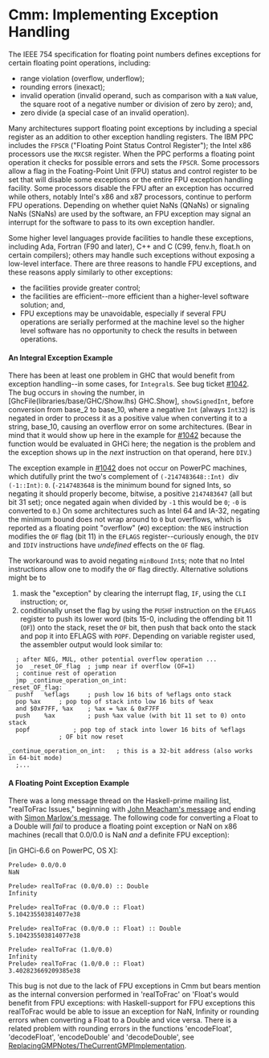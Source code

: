 # Cmm: Implementing Exception Handling



The IEEE 754 specification for floating point numbers defines exceptions for certain floating point operations, including: 


- range violation (overflow, underflow); 
- rounding errors (inexact); 
- invalid operation (invalid operand, such as comparison with a `NaN` value, the square root of a negative number or division of zero by zero); and,
- zero divide (a special case of an invalid operation).  


Many architectures support floating point exceptions by including a special register as an addition to other exception handling registers.  The IBM PPC includes the `FPSCR` ("Floating Point Status Control Register"); the Intel x86 processors use the `MXCSR` register.  When the PPC performs a floating point operation it checks for possible errors and sets the `FPSCR`.  Some processors allow a flag in the Foating-Point Unit (FPU) status and control register to be set that will disable some exceptions or the entire FPU exception handling facility.  Some processors disable the FPU after an exception has occurred while others, notably Intel's x86 and x87 processors, continue to perform FPU operations.  Depending on whether quiet NaNs (QNaNs) or signaling NaNs (SNaNs) are used by the software, an FPU exception may signal an interrupt for the software to pass to its own exception handler.  



Some higher level languages provide facilities to handle these exceptions, including Ada, Fortran (F90 and later), C++ and C (C99, fenv.h, float.h on certain compilers); others may handle such exceptions without exposing a low-level interface.  There are three reasons to handle FPU exceptions, and these reasons apply similarly to other exceptions: 


- the facilities provide greater control; 
- the facilities are efficient--more efficient than a higher-level software solution; and, 
- FPU exceptions may be unavoidable, especially if several FPU operations are serially performed at the machine level so the higher level software has no opportunity to check the results in between operations. 

#### An Integral Exception Example



There has been at least one problem in GHC that would benefit from exception handling--in some cases, for `Integral`s.  See bug ticket [\#1042](http://gitlabghc.nibbler/ghc/ghc/issues/1042).  The bug occurs in `show`ing the number, in \[GhcFile(libraries/base/GHC/Show.lhs) GHC.Show\], `showSignedInt`, before conversion from base\_2 to base\_10, where a negative `Int` (always `Int32`) is negated in order to process it as a positive value when converting it to a string, base\_10, causing an overflow error on some architectures.  (Bear in mind that it would show up here in the example for [\#1042](http://gitlabghc.nibbler/ghc/ghc/issues/1042) because the function would be evaluated in GHCi here; the negation is the problem and the exception shows up in the *next* instruction on that operand, here `DIV`.)  



The exception example in [\#1042](http://gitlabghc.nibbler/ghc/ghc/issues/1042) does not occur on PowerPC machines, which dutifully print the two's complement of `(-2147483648::Int) `div` (-1::Int)`: `0`.  (`-2147483648` is the minimum bound for signed Ints, so negating it should properly become, bitwise, a positive `2147483647` (all but bit 31 set); once negated again when divided by `-1` this would be `0`; `-0` is converted to `0`.)  On some architectures such as Intel 64 and IA-32, negating the minimum bound does not wrap around to `0` but overflows, which is reported as a floating point "overflow" (`#O`) exception: the `NEG` instruction modifies the `OF` flag (bit 11) in the `EFLAGS` register--curiously enough, the `DIV` and `IDIV` instructions have *undefined* effects on the `OF` flag.  



The workaround was to avoid negating `minBound` `Int`s; note that no Intel instructions allow one to modify the `OF` flag directly.  Alternative solutions might be to


1. mask the "exception" by clearing the interrupt flag, `IF`, using the `CLI` instruction; or, 
1. conditionally unset the flag by using the `PUSHF` instruction on the `EFLAGS` register to push its lower word (bits 15-0, including the offending bit 11 (`OF`)) onto the stack, reset the `OF` bit, then push that back onto the stack and pop it into EFLAGS with `POPF`.  Depending on variable register used, the assembler output would look similar to:

  ```wiki
  	; after NEG, MUL, other potential overflow operation ...
  	jo	_reset_OF_flag	; jump near if overflow (OF=1)
  	; continue rest of operation
  	jmp	_continue_operation_on_int:
  _reset_OF_flag:
  	pushf	%eflags		; push low 16 bits of %eflags onto stack
  	pop	%ax		; pop top of stack into low 16 bits of %eax
  	and	$0xF7FF, %ax	; %ax = %ax & 0xF7FF
  	push	%ax 		; push %ax value (with bit 11 set to 0) onto stack
  	popf			; pop top of stack into lower 16 bits of %eflags
  				; OF bit now reset

  _continue_operation_on_int:	; this is a 32-bit address (also works in 64-bit mode)
  	;...
  ```

#### A Floating Point Exception Example



There was a long message thread on the Haskell-prime mailing list, "realToFrac Issues," beginning with [
John Meacham's message](http://www.haskell.org/pipermail/haskell-prime/2006-February/000791.html) and ending with [
Simon Marlow's message](http://www.haskell.org/pipermail/haskell-prime/2006-March/000840.html).  The following code for converting a Float to a Double will *fail* to produce a floating point exception or NaN on x86 machines (recall that 0.0/0.0 is NaN *and* a definite FPU exception):



\[in GHCi-6.6 on PowerPC, OS X\]:


```wiki
Prelude> 0.0/0.0
NaN

Prelude> realToFrac (0.0/0.0) :: Double
Infinity

Prelude> realToFrac (0.0/0.0 :: Float)
5.104235503814077e38

Prelude> realToFrac (0.0/0.0 :: Float) :: Double
5.104235503814077e38

Prelude> realToFrac (1.0/0.0)
Infinity
Prelude> realToFrac (1.0/0.0 :: Float)
3.402823669209385e38

```


This bug is not due to the lack of FPU exceptions in Cmm but bears mention as the internal conversion performed in 'realToFrac' on 'Float's would benefit from FPU exceptions: with Haskell-support for FPU exceptions this realToFrac would be able to issue an exception for NaN, Infinity or rounding errors when converting a Float to a Double and vice versa.  There is a related problem with rounding errors in the functions 'encodeFloat', 'decodeFloat', 'encodeDouble' and 'decodeDouble', see [ReplacingGMPNotes/TheCurrentGMPImplementation](replacing-gmp-notes/the-current-gmp-implementation).  



